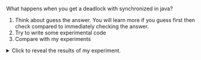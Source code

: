 What happens when you get a deadlock with synchronized in java?

1. Think about guess the answer. You will learn more if you guess first then
   check compared to immediately checking the answer.
2. Try to write some experimental code
3. Compare with my experiments

<details>
<summary>Click to reveal the results of my experiment.</summary>

To create a deadlock, we need to create a cycle in the wait for resource graph.
The easier way to do that is have one thread grab synchronized lock A then B.
The other thread need to grab B then A.

However, there's a catch!
That won't reliably reproduce the problem 100% of the time.
Sometimes, the thread will storm through and grab A then B before the other
thread even starts to grab B.
As a result, we introduce a barrier that will wait until thread 1 grab lock a and thread 2 grabs lock b.

```
./run.sh
<process never exists>
```
As expected, the process never ends because thread 1 and 2 are deadlocked, wait for the other to give up their resource.
Java does not detect this deadlock for you unless you ask it to.
We can send `kill -s QUIT` to tell the JVM to send a status report to standard out.

```
./run.sh > out.txt &
kill -s QUIT $java_pid
less out.txt
...
Found one Java-level deadlock:
=============================
"Thread-0":
  waiting to lock monitor 0x00007fc8b1f1cb00 (object 0x000000070fe1a5b8, a java.lang.Object),
  which is held by "Thread-1"

"Thread-1":
  waiting to lock monitor 0x00007fc8b5306eb0 (object 0x000000070fe1a5a8, a java.lang.Object),
  which is held by "Thread-0"

Java stack information for the threads listed above:
===================================================
"Thread-0":
        at Main.lambda$main$0(Main.java:18)
        - waiting to lock <0x000000070fe1a5b8> (a java.lang.Object)
        - locked <0x000000070fe1a5a8> (a java.lang.Object)
        at Main$$Lambda$1/0x0000000800c00a08.run(Unknown Source)
        at java.lang.Thread.run(java.base@16.0.1/Thread.java:831)
"Thread-1":
        at Main.lambda$main$1(Main.java:30)
        - waiting to lock <0x000000070fe1a5a8> (a java.lang.Object)
        - locked <0x000000070fe1a5b8> (a java.lang.Object)
        at Main$$Lambda$2/0x0000000800c00c30.run(Unknown Source)
        at java.lang.Thread.run(java.base@16.0.1/Thread.java:831)

Found 1 deadlock.
...
```

It found the deadlock but it does not do anything about it.
It even says the threads, locks, and stacktraces involved in the deadlock!
That's very useful for debugging.
At this point there is nothing we can do to recover, unless your application exposes a way to kill or interrupt threads.

</details>

